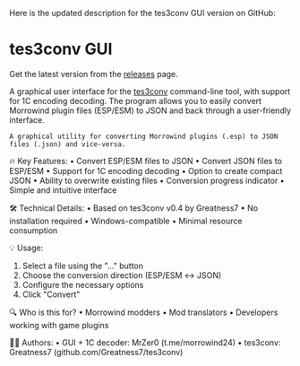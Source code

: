 Here is the updated description for the tes3conv GUI version on GitHub:

# tes3conv GUI

Get the latest version from the [releases](https://github.com/MrZer0/tes3conv-gui/releases) page.

A graphical user interface for the [tes3conv](https://github.com/Greatness7/tes3conv) command-line tool, with support for 1C encoding decoding. The program allows you to easily convert Morrowind plugin files (ESP/ESM) to JSON and back through a user-friendly interface.

```
A graphical utility for converting Morrowind plugins (.esp) to JSON files (.json) and vice-versa.
```

🔥 Key Features:
• Convert ESP/ESM files to JSON
• Convert JSON files to ESP/ESM
• Support for 1C encoding decoding
• Option to create compact JSON
• Ability to overwrite existing files
• Conversion progress indicator
• Simple and intuitive interface

🛠 Technical Details:
• Based on tes3conv v0.4 by Greatness7
• No installation required
• Windows-compatible
• Minimal resource consumption

💡 Usage:
1. Select a file using the "..." button
2. Choose the conversion direction (ESP/ESM ↔ JSON)
3. Configure the necessary options
4. Click "Convert"

🔍 Who is this for?
• Morrowind modders
• Mod translators
• Developers working with game plugins

👨‍💻 Authors:
• GUI + 1C decoder: MrZer0 (t.me/morrowind24)
• tes3conv: Greatness7 (github.com/Greatness7/tes3conv)
